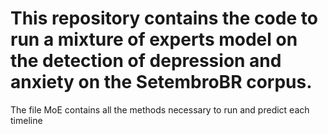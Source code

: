 # This repository contains the code to run a mixture of experts model on the detection of depression and anxiety on the SetembroBR corpus.

The file MoE contains all the methods necessary to run and predict each timeline
